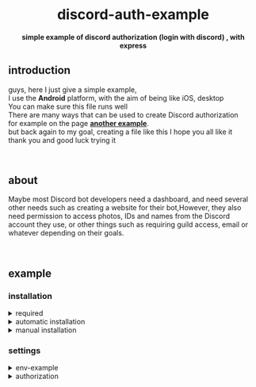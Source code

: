 <div align="center">
  <h1>discord-auth-example</h1>
  <h4>simple example of discord authorization (login with discord) , with express</h4>
</div>
<div align="left">
  <h2>introduction</h2>
  <p> guys, here I just give a simple example,<br> 
    I use the <strong>Android</strong> platform, with the aim of being like iOS, desktop<br>
    You can make sure this file runs well <br>
    There are many ways that can be used to create Discord authorization <br>
    for example on the page <strong><a href="https://discordjs.guide/oauth2/#implicit-grant-flow">another example</a></strong>.<br>
    but back again to my goal, creating a file like this I hope you all like it <br>
    thank you and good luck trying it</p><br>

  <h2>about</h2>
  <p>Maybe most Discord bot developers need a dashboard, and need several other needs such as creating a website for their bot,However, they also need permission to access photos, IDs and names from the Discord account they use, or other things such as requiring guild access, email or whatever depending on their goals.</p><br>

  <h2>example</h2>
  <h3>installation</h3>
  <details>
    <summary>required</summary>
    <ul>
      <li><strong>nodejs v16</strong> or the latest version</li>
      <li><strong>express</strong></li> 
      <li><strong>axios</strong></li>
      <li><strong>node-fetch</strong></li>
    </ul>
  </details>
  <details>
    <summary>automatic installation</summary>
    <h5>git clone</h5>
    <p>clone this project with an example like this on your terminal <br>
    <code>git clone https://github.com/Drnk-28/discord-auth-example.git</code></p>
    <p>after that, you can manage everything starting from <a href="#settings"><code>.env</code></a></p>
  </details>
  
  <details>
    <summary>manual installation</summary>
  </details>

  <h3 id="settings">settings</h3>  
  <details>
    <summary>env-example</summary>
  </details>

  <details>
    <summary>authorization</summary>
  </details>

</div>

